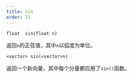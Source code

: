 ```yaml
---
title: sin
order: 72
---
```

`float  sin(float n)`

返回`n`的正弦值，其中`n`以弧度为单位。

`<vector> sin(<vector>n)`

返回一个新向量，其中每个分量都应用了`sin()`函数。
